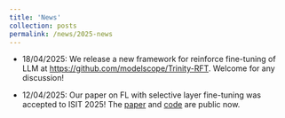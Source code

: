```yaml
---
title: 'News'
collection: posts
permalink: /news/2025-news
---
```

- 18/04/2025: We release a new framework for reinforce fine-tuning of LLM at https://github.com/modelscope/Trinity-RFT. Welcome for any discussion!

- 12/04/2025: Our paper on FL with selective layer fine-tuning was accepted to ISIT 2025! The [paper](https://arxiv.org/abs/2408.15600) and [code](https://github.com/hiyuchang/fed_sel_tune) are public now.